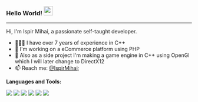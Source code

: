 ### Hello World! <img src="https://media.giphy.com/media/hvRJCLFzcasrR4ia7z/giphy.gif" width="25px">
<!-- <a href="#">
  <img align="left" alt="Koman's Discord" width="22px" src="https://raw.githubusercontent.com/peterthehan/peterthehan/master/assets/discord.svg" />
</a>
<a href="https://twitter.com/CristiKoman">
  <img align="left" alt="Koman's Twitter" width="22px" src="https://raw.githubusercontent.com/peterthehan/peterthehan/master/assets/twitter.svg" />
</a>
<a href="https://open.spotify.com/user/ei7x8vdh02sedos5tibj39ysf?si=kp-05j1VS9iRhRse7aVruw">
  <img align="left" alt="Koman's Spotify" width="22px" src="https://raw.githubusercontent.com/peterthehan/peterthehan/master/assets/spotify.svg" />
</a> -->

<hr/>

Hi, I'm Ispir Mihai, a passionate self-taught developer.

- 👨🏽‍💻 I have over 7 years of experience in C++
- 🌱 I'm working on a eCommerce platform using PHP
- 💬 Also as a side project I'm making a game engine in C++ using OpenGl which I will later change to DirectX12
- 📫 Reach me: [@IspirMihai](mailto:mihaimechanic@gmail.com);

**Languages and Tools:**  

<img src='https://cdn.jsdelivr.net/gh/devicons/devicon@latest/icons/cplusplus/cplusplus-original.svg'>
<img src='https://cdn.jsdelivr.net/gh/devicons/devicon@latest/icons/arduino/arduino-original.svg'>
<img src='https://cdn.jsdelivr.net/gh/devicons/devicon@latest/icons/python/python-original.svg'>
<img src='https://cdn.jsdelivr.net/gh/devicons/devicon@latest/icons/html/html-original.svg'>
<img src='https://cdn.jsdelivr.net/gh/devicons/devicon@latest/icons/css/css-original.svg'>
<img src='https://cdn.jsdelivr.net/gh/devicons/devicon@latest/icons/php/php-original.svg'>
